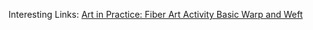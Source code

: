 Interesting Links:
    [Art in Practice: Fiber Art Activity Basic Warp and Weft](https://www.youtube.com/watch?v=mLrkCOb5wjA)
